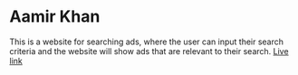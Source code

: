 # Aamir Khan
This is a website for searching ads, where the user can input their search criteria and the website will show ads that are relevant to their search.
<a href="https://aamir-khan-six.vercel.app/">Live link</a>
